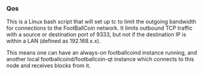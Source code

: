 ### Qos ###

This is a Linux bash script that will set up tc to limit the outgoing bandwidth for connections to the FootBallCoin network. It limits outbound TCP traffic with a source or destination port of 9333, but not if the destination IP is within a LAN (defined as 192.168.x.x).

This means one can have an always-on footballcoind instance running, and another local footballcoind/footballcoin-qt instance which connects to this node and receives blocks from it.
